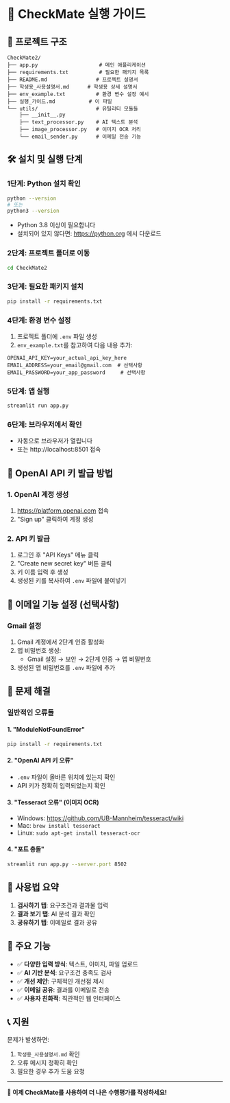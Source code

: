 # 🚀 CheckMate 실행 가이드

## 📁 프로젝트 구조
```
CheckMate2/
├── app.py                    # 메인 애플리케이션
├── requirements.txt          # 필요한 패키지 목록
├── README.md                # 프로젝트 설명서
├── 학생용_사용설명서.md      # 학생용 상세 설명서
├── env_example.txt          # 환경 변수 설정 예시
├── 실행_가이드.md           # 이 파일
└── utils/                   # 유틸리티 모듈들
    ├── __init__.py
    ├── text_processor.py    # AI 텍스트 분석
    ├── image_processor.py   # 이미지 OCR 처리
    └── email_sender.py      # 이메일 전송 기능
```

## 🛠️ 설치 및 실행 단계

### 1단계: Python 설치 확인
```bash
python --version
# 또는
python3 --version
```
- Python 3.8 이상이 필요합니다
- 설치되어 있지 않다면: https://python.org 에서 다운로드

### 2단계: 프로젝트 폴더로 이동
```bash
cd CheckMate2
```

### 3단계: 필요한 패키지 설치
```bash
pip install -r requirements.txt
```

### 4단계: 환경 변수 설정
1. 프로젝트 폴더에 `.env` 파일 생성
2. `env_example.txt`를 참고하여 다음 내용 추가:
```
OPENAI_API_KEY=your_actual_api_key_here
EMAIL_ADDRESS=your_email@gmail.com  # 선택사항
EMAIL_PASSWORD=your_app_password     # 선택사항
```

### 5단계: 앱 실행
```bash
streamlit run app.py
```

### 6단계: 브라우저에서 확인
- 자동으로 브라우저가 열립니다
- 또는 http://localhost:8501 접속

## 🔑 OpenAI API 키 발급 방법

### 1. OpenAI 계정 생성
1. https://platform.openai.com 접속
2. "Sign up" 클릭하여 계정 생성

### 2. API 키 발급
1. 로그인 후 "API Keys" 메뉴 클릭
2. "Create new secret key" 버튼 클릭
3. 키 이름 입력 후 생성
4. 생성된 키를 복사하여 `.env` 파일에 붙여넣기

## 📧 이메일 기능 설정 (선택사항)

### Gmail 설정
1. Gmail 계정에서 2단계 인증 활성화
2. 앱 비밀번호 생성:
   - Gmail 설정 → 보안 → 2단계 인증 → 앱 비밀번호
3. 생성된 앱 비밀번호를 `.env` 파일에 추가

## 🐛 문제 해결

### 일반적인 오류들

#### 1. "ModuleNotFoundError"
```bash
pip install -r requirements.txt
```

#### 2. "OpenAI API 키 오류"
- `.env` 파일이 올바른 위치에 있는지 확인
- API 키가 정확히 입력되었는지 확인

#### 3. "Tesseract 오류" (이미지 OCR)
- Windows: https://github.com/UB-Mannheim/tesseract/wiki
- Mac: `brew install tesseract`
- Linux: `sudo apt-get install tesseract-ocr`

#### 4. "포트 충돌"
```bash
streamlit run app.py --server.port 8502
```

## 📱 사용법 요약

1. **검사하기 탭**: 요구조건과 결과물 입력
2. **결과 보기 탭**: AI 분석 결과 확인
3. **공유하기 탭**: 이메일로 결과 공유

## 🎯 주요 기능

- ✅ **다양한 입력 방식**: 텍스트, 이미지, 파일 업로드
- ✅ **AI 기반 분석**: 요구조건 충족도 검사
- ✅ **개선 제안**: 구체적인 개선점 제시
- ✅ **이메일 공유**: 결과를 이메일로 전송
- ✅ **사용자 친화적**: 직관적인 웹 인터페이스

## 📞 지원

문제가 발생하면:
1. `학생용_사용설명서.md` 확인
2. 오류 메시지 정확히 확인
3. 필요한 경우 추가 도움 요청

---

**🎉 이제 CheckMate를 사용하여 더 나은 수행평가를 작성하세요!**
